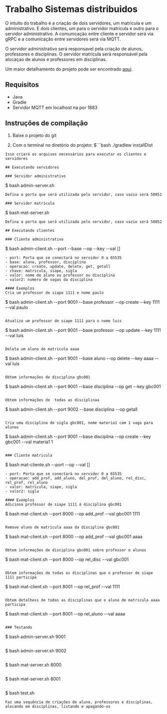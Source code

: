 Trabalho Sistemas distribuidos
==============================================
O intuito do trabalho é a criação de dois servidores, um matricula e um administrativo.
E dois clientes, um para o servidor matricula e outro para o servidor administrativo.
A comunicação entre cliente e servidor será via gRPC e a comunicação entre servidores será
via MQTT.

O servidor administrativo será responsavel pela criação de alunos, professores e disciplinas.
O servidor matricula será responsável pela alocaçao de alunos e professores em disciplinas.

Um maior detalhamento do projeto pode ser encontrado [aqui](https://paulo-coelho.github.io/ds_notes/projeto/).

## Requisitos

- Java
- Gradle
- Servidor MQTT em localhost na por 1883

## Instruções de compilação

1. Baixe o projeto do git

2. Com o terminal no diretório do projeto:
$```bash
./gradlew installDist
```
Isso criará os arquivos necessários para executar os clientes e servidores

## Executando servidores

### Servidor administrativo
```
$ bash admin-server.sh <port>
```
Defina a porta que será utilizada pelo servidor, caso vazio será 50051

### Servidor matricula
```
$ bash mat-server.sh <port>
```
Defina a porta que será utilizada pelo servidor, caso vazio será 50052

## Executando clientes

### Cliente administrativo
```
$ bash admin-client.sh --port <port> --base <base> --op <operacao> --key <chave> --val <valor> [<valor2>]
```
- port: Porta que se conectará no servidor 0 a 65535
- base: aluno, professor, disciplina
- operacao: create, update, delete, get, getall
- chave: matricula, siape, sigla
- valor: nome de aluno ou professor ou disciplina
- valor2: numero de vagas da disciplina

#### Exemplos
Cria um professor de siape 1111 e nome paulo
```
$ bash admin-client.sh --port 9001 --base professor --op create --key 1111 --val paulo
```

Atualiza um professor de siape 1111 para o nome luis
```
$ bash admin-client.sh --port 9001 --base professor --op update --key 1111 --val luis
```

Deleta um aluno de matricula aaaa
```
$ bash admin-client.sh --port 9001 --base aluno --op delete --key aaaa --val luis
```

Obtem informações de disciplina gbc001
```
$ bash admin-client.sh --port 9001 --base disciplina --op get --key gbc001
```

Obtem informações de  todas as disciplinaa
```
$ bash admin-client.sh --port 9002 --base disciplina --op getall
```

Cria uma disciplina de sigla gbc001, nome materia1 com 1 vaga para alunos
```
$ bash admin-client.sh --port 9001 --base disciplina --op create --key gbc001 --val materia1 1
```

### Cliente matricula
```
$ bash mat-cliente.sh --port <port> --op <operacao> --val <valor> [<valor2>]
```
- port: Porta que se conectará no servidor 0 a 65535
- operacao: add_prof, add_aluno, del_prof, del_aluno, rel_disc, rel_prof, rel_aluno
- valor: matricula, siape, sigla
- valor2: sigla

#### Exemplos
Adiciona professor de siape 1111 á disciplina gbc001
```
$ bash mat-client.sh --port 8000 --op add_prof --val gbc001 1111
```

Remove aluno de matricula aaaa da disciplina gbc001
```
$ bash mat-client.sh --port 8000 --op add_prof --val gbc001 aaaa
```

Obtem informações de disciplina gbc001 sobre professor e alunos
```
$ bash mat-client.sh --port 8000 --op rel_disc --val gbc001
```

Obtem informações de todas as disciplinas que o professor de siape 1111 participa
```
$ bash mat-client.sh --port 8001 --op rel_prof --val 1111
```

Obtem detalhess de todas as disciplinas que o aluno de matricula aaaa participa
```
$ bash mat-client.sh --port 8001 --op rel_aluno --val aaaa
```

### Testando
```
$ bash admin-server.sh 9001
```

```
$ bash admin-server.sh 9002
```

```
$ bash mat-server.sh 8000
```

```
$ bash mat-server.sh 8001
```

```
$ bash test.sh
```
Faz uma sequência de criações de aluno, professores e disciplinas, alocando em disciplinas, listando e apagando-os
